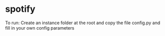 # spotify

To run:
 Create an instance folder at the root and copy the file config.py and fill in your own config parameters